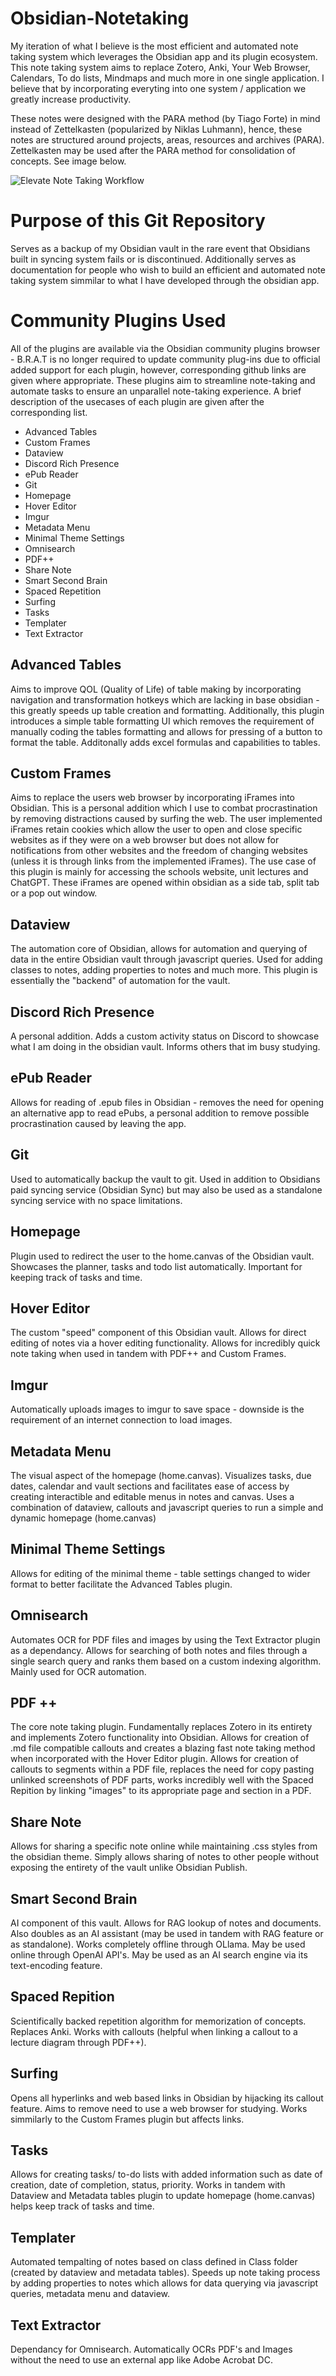 # Obsidian-Notetaking
My iteration of what I believe is the most efficient and automated note taking system which leverages the Obsidian app and its plugin ecosystem. This note taking system aims to replace Zotero, Anki, Your Web Browser, Calendars, To do lists, Mindmaps and much more in one single application. I believe that by incorporating everyting into one system / application we greatly increase productivity.

These notes were designed with the PARA method (by Tiago Forte) in mind instead of Zettelkasten (popularized by Niklas Luhmann), hence, these notes are structured around projects, areas, resources and archives (PARA). Zettelkasten may be used after the PARA method for consolidation of concepts. See image below.

![Elevate Note Taking Workflow](https://github.com/Classacre/Obsidian-Notetaking/assets/40638863/9bcccaa3-c90f-4091-8197-bbcdf4230283)

# Purpose of this Git Repository
Serves as a backup of my Obsidian vault in the rare event that Obsidians built in syncing system fails or is discontinued. Additionally serves as documentation for people who wish to build an efficient and automated note taking system simmilar to what I have developed through the obsidian app.

# Community Plugins Used
All of the plugins are available via the Obsidian community plugins browser - B.R.A.T is no longer required to update community plug-ins due to official added support for each plugin, however, corresponding github links are given where appropriate. These plugins aim to streamline note-taking and automate tasks to ensure an unparallel note-taking experience. A brief description of the usecases of each plugin are given after the corresponding list.

- Advanced Tables
- Custom Frames
- Dataview
- Discord Rich Presence
- ePub Reader
- Git
- Homepage
- Hover Editor
- Imgur
- Metadata Menu
- Minimal Theme Settings
- Omnisearch
- PDF++
- Share Note
- Smart Second Brain
- Spaced Repetition
- Surfing
- Tasks
- Templater
- Text Extractor

## Advanced Tables
Aims to improve QOL (Quality of Life) of table making by incorporating navigation and transformation hotkeys which are lacking in base obsidian - this greatly speeds up table creation and formatting. Additionally, this plugin introduces a simple table formatting UI which removes the requirement of manually coding the tables formatting and allows for pressing of a button to format the table. Additonally adds excel formulas and capabilities to tables.

## Custom Frames
Aims to replace the users web browser by incorporating iFrames into Obsidian. This is a personal addition which I use to combat procrastination by removing distractions caused by surfing the web. The user implemented iFrames retain cookies which allow the user to open and close specific websites as if they were on a web browser but does not allow for notifications from other websites and the freedom of changing websites (unless it is through links from the implemented iFrames). The use case of this plugin is mainly for accessing the schools website, unit lectures and ChatGPT. These iFrames are opened within obsidian as a side tab, split tab or a pop out window.

## Dataview
The automation core of Obsidian, allows for automation and querying of data in the entire Obsidian vault through javascript queries. Used for adding classes to notes, adding properties to notes and much more. This plugin is essentially the "backend" of automation for the vault.

## Discord Rich Presence
A personal addition. Adds a custom activity status on Discord to showcase what I am doing in the obsidian vault. Informs others that im busy studying.

## ePub Reader
Allows for reading of .epub files in Obsidian - removes the need for opening an alternative app to read ePubs, a personal addition to remove possible procrastination caused by leaving the app.

## Git
Used to automatically backup the vault to git. Used in addition to Obsidians paid syncing service (Obsidian Sync) but may also be used as a standalone syncing service with no space limitations.

## Homepage
Plugin used to redirect the user to the home.canvas of the Obsidian vault. Showcases the planner, tasks and todo list automatically. Important for keeping track of tasks and time.

## Hover Editor
The custom "speed" component of this Obsidian vault. Allows for direct editing of notes via a hover editing functionality. Allows for incredibly quick note taking when used in tandem with PDF++ and Custom Frames. 

## Imgur
Automatically uploads images to imgur to save space - downside is the requirement of an internet connection to load images.

## Metadata Menu
The visual aspect of the homepage (home.canvas). Visualizes tasks, due dates, calendar and vault sections and facilitates ease of access by creating interactible and editable menus in notes and canvas. Uses a combination of dataview, callouts and javascript queries to run a simple and dynamic homepage (home.canvas)

## Minimal Theme Settings
Allows for editing of the minimal theme - table settings changed to wider format to better facilitate the Advanced Tables plugin.

## Omnisearch
Automates OCR for PDF files and images by using the Text Extractor plugin as a dependancy. Allows for searching of both notes and files through a single search query and ranks them based on a custom indexing algorithm. Mainly used for OCR automation.

## PDF ++
The core note taking plugin. Fundamentally replaces Zotero in its entirety and implements Zotero functionality into Obsidian. Allows for creation of .md file compatible callouts and creates a blazing fast note taking method when incorporated with the Hover Editor plugin. Allows for creation of callouts to segments within a PDF file, replaces the need for copy pasting unlinked screenshots of PDF parts, works incredibly well with the Spaced Repition by linking "images" to its appropriate page and section in a PDF.

## Share Note
Allows for sharing a specific note online while maintaining .css styles from the obsidian theme. Simply allows sharing of notes to other people without exposing the entirety of the vault unlike Obsidian Publish.

## Smart Second Brain
AI component of this vault. Allows for RAG lookup of notes and documents. Also doubles as an AI assistant (may be used in tandem with RAG feature or as standalone). Works completely offline through OLlama. May be used online through OpenAI API's. May be used as an AI search engine via its text-encoding feature.

## Spaced Repition
Scientifically backed repetition algorithm for memorization of concepts. Replaces Anki. Works with callouts (helpful when linking a callout to a lecture diagram through PDF++).

## Surfing
Opens all hyperlinks and web based links in Obsidian by hijacking its callout feature. Aims to remove need to use a web browser for studying. Works simmilarly to the Custom Frames plugin but affects links.

## Tasks
Allows for creating tasks/ to-do lists with added information such as date of creation, date of completion, status, priority. Works in tandem with Dataview and Metadata tables plugin to update homepage (home.canvas) helps keep track of tasks and time.

## Templater
Automated tempalting of notes based on class defined in Class folder (created by dataview and metadata tables). Speeds up note taking process by adding properties to notes which allows for data querying via javascript queries, metadata menu and dataview.

## Text Extractor
Dependancy for Omnisearch. Automatically OCRs PDF's and Images without the need to use an external app like Adobe Acrobat DC.